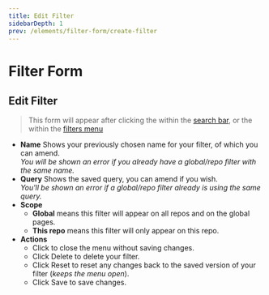 ```yaml
---
title: Edit Filter
sidebarDepth: 1
prev: /elements/filter-form/create-filter
---
```


# Filter Form

## Edit Filter

> This form will appear after clicking the <GsfIcon icon="heart"/> within the [search bar](/elements/search-bar/),
> or the <GsfIcon icon="edit"/> within the [filters menu](/elements/filters-menu/filters)

<GsfFilterForm/>

- **Name** Shows your previously chosen name for your filter, of which you can amend.
  <br/>*You will be shown an error if you already have a global/repo filter with the same name.*
- **Query** Shows the saved query, you can amend if you wish.
  <br/>*You'll be shown an error if a global/repo filter already is using the same query.*
- **Scope**
  - **Global** means this filter will appear on all repos and on the global pages.
  - **This repo** means this filter will only appear on this repo.
- **Actions**
  - Click <GsfIcon icon="close"/> to close the menu without saving changes.
  - Click <GsfButton theme="error" outline sm>Delete</GsfButton> to delete your filter.
  - Click <GsfButton outline sm>Reset</GsfButton> to reset any changes back to the saved version of your filter (*keeps the menu open*).
  - Click <GsfButton theme="success" sm>Save</GsfButton> to save changes.
